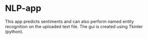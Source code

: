 # NLP-app

This app predicts sentiments and can also perform named entity recognition on the uploaded text file. The gui is created using Tkinter (python). 
